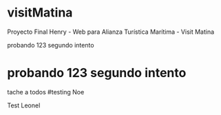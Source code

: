 # visitMatina

Proyecto Final Henry - Web para Alianza Turística Marítima - Visit Matina

probando 123
segundo intento

probando 123
segundo intento
=======

tache a todos
#testing Noe

Test Leonel
